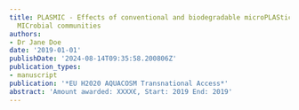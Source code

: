 ```yaml
---
title: PLASMIC - Effects of conventional and biodegradable microPLAStics on marine
  MICrobial communities
authors:
- Dr Jane Doe
date: '2019-01-01'
publishDate: '2024-08-14T09:35:58.200806Z'
publication_types:
- manuscript
publication: '*EU H2020 AQUACOSM Transnational Access*'
abstract: 'Amount awarded: XXXX€, Start: 2019 End: 2019'
---
```

